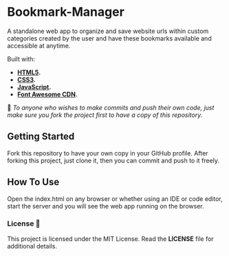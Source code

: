 # Bookmark-Manager

A standalone web app to organize and save website urls within custom categories created by the user and have these bookmarks available and accessible at anytime.

Built with:
* **[HTML5](https://github.com/whatwg/html).**
* **[CSS3](https://www.w3.org/Style/CSS/Overview.en.html).**
* **[JavaScript](https://www.javascript.com/).**
* **[Font Awesome CDN](https://cdn.fontawesome.com/).**

:triangular_flag_on_post: *To anyone who wishes to make commits and push their own code, just make sure you fork the project first to have a copy of this repository.*

## Getting Started
Fork this repository to have your own copy in your GitHub profile. After forking this project, just clone it, then you can commit and push to it freely. 

## How To Use
Open the index.html on any browser or whether using an IDE or code editor, start the server and you will see the web app running on the browser. 


### License :page_with_curl:
This project is licensed under the MIT License. Read the **LICENSE** file for additional details.
